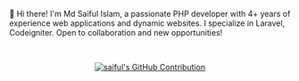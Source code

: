 👋 Hi there! I'm Md Saiful Islam, a passionate PHP developer with 4+ years of experience web applications and dynamic websites. I specialize in Laravel, Codeigniter. Open to collaboration and new opportunities!


<br/>


<p align="center">
  <a href="https://github.com/saifulislam07">
    <img src="https://github-profile-summary-cards.vercel.app/api/cards/profile-details?username=saifulislam07&theme=radical" alt="saiful's GitHub Contribution"/>
  </a>
</p>


